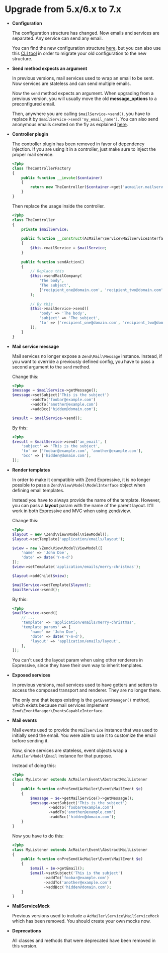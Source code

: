 # Upgrade from 5.x/6.x to 7.x

- **Configuration**

    The configuration structure has changed. Now emails and services are separated. Any service can send any email.

    You can find the new configuration structure [here](https://github.com/acelaya/ZF-AcMailer#configuration-options), but you can also use this [CLI tool](https://github.com/acelaya/zf-acmailer-tooling) in order to migrate your old configuration to the new structure.

- **Send method expects an argument**

    In previous versions, mail services used to wrap an email to be sent. Now services are stateless and can send multiple emails.

    Now the `send` method expects an argument. When upgrading from a previous version, you will usually move the old **message_options** to a preconfigured email.
    
    Then, anywhere you are calling `$mailService->send()`, you have to replace it by `$mailService->send('my_email_name')`. You can also send anonymous emails created on the fly as explained [here](https://github.com/acelaya/ZF-AcMailer#send-emails).

- **Controller plugin**

    The controller plugin has been removed in favor of dependency injection. If you are using it in a controller, just make sure to inject the proper mail service.
    
    ```php
    <?php
    class TheControllerFactory
    {
        public function __invoke($container)
        {
            return new TheController($container->get('acmailer.mailservice.company'));
        }
    }
    ```
    
    Then replace the usage inside the controller.
    
    ```php
    <?php
    class TheController
    {
        private $mailService;
        
        public function __construct(AcMailer\Service\MailServiceInterface $mailService)
        {
            $this->mailService = $mailService;
        }
        
        public function sendAction()
        {
            // Replace this
            $this->sendMailCompany(
                'The body',
                'The subject',
                ['recipient_one@domain.com', 'recipient_two@domain.com'],
            );
            
            // By this
            $this->mailService->send([
                'body' => 'The body',
                'subject' => 'The subject',
                'to' => ['recipient_one@domain.com', 'recipient_two@domain.com'],
            ]);
        }
    }
    ```

- **Mail service message**

    Mail services no longer expose a `Zend\Mail\Message` instance. Instead, if you want to override a previously defined config, you have to pass a second argument to the `send` method.
    
    Change this:
    
    ```php
    <?php
    $message = $mailService->getMessage();
    $message->setSubject('This is the subject')
            ->addTo('foobar@example.com')
            ->addTo('another@example.com')
            ->addBcc('hidden@domain.com');
    
    $result = $mailService->send();
    ```
    
    By this:
    
    ```php
    <?php    
    $result = $mailService->send('an_email', [
        'subject' => 'This is the subject',
        'to' => ['foobar@example.com', 'another@example.com'],
        'bcc' => ['hidden@domain.com'],
    ]);
    ```
- **Render templates**

    In order to make it compatible with Zend Expressive, it is no longer possible to pass a `Zend\View\Model\ModelInterface` object when defining email templates.
    
    Instead you have to always provide the name of the template. However, you can pass a **layout** param with the name of the parent layout. It'll work in both Expressive and MVC when using zend/view.
    
    Change this:
    
    ```php
    <?php
    $layout = new \Zend\View\Model\ViewModel();
    $layout->setTemplate('application/emails/layout');
    
    $view = new \Zend\View\Model\ViewModel([
        'name' => 'John Doe', 
        'date' => date('Y-m-d')
    ]);
    $view->setTemplate('application/emails/merry-christmas');
  
    $layout->addChild($view);
  
    $mailService->setTemplate($layout);
    $mailService->send();
    ```
    
    By this:
    
    ```php
    <?php
    $mailService->send([
        // ...
        'template' => 'application/emails/merry-christmas',
        'template_params' => [
            'name' => 'John Doe', 
            'date' => date('Y-m-d'),
            'layout' => 'application/emails/layout', 
        ],
    ]);
    ```
    
    You can't used the layout param when using other renderers in Expressive, since they have their own way to inherit templates.
    
- **Exposed services**

    In previous versions, mail services used to have getters and setters to access the composed transport and renderer. They are no longer there.
    
    The only one that keeps existing is the `getEventManager()` method, which exists because mail services implement `Zend\EventManager\EventsCapableInterface`.
    
- **Mail events**

    Mail events used to provide the `MailService` instance that was used to initially send the email. You were able to use it to customize the email before sending it.
    
    Now, since services are stateless, event objects wrap a `AcMailer\Model\Email` instance for that purpose.
    
    Instead of doing this:
    
    ```php
    <?php
    class MyListener extends AcMailer\Event\AbstractMailListener
    {
        public function onPreSend(AcMailer\Event\MailEvent $e)
        {
            $message = $e->getMailService()->getMessage();
            $message->setSubject('This is the subject')
                    ->addTo('foobar@example.com')
                    ->addTo('another@example.com')
                    ->addBcc('hidden@domain.com');
        }
    }
    ```
    
    Now you have to do this:
    
    ```php
    <?php
    class MyListener extends AcMailer\Event\AbstractMailListener
    {
        public function onPreSend(AcMailer\Event\MailEvent $e)
        {
            $email = $e->getEmail();
            $email->setSubject('This is the subject')
                  ->addTo('foobar@example.com')
                  ->addTo('another@example.com')
                  ->addBcc('hidden@domain.com');
        }
    }
    ```
    
- **MailServiceMock**

    Previous versions used to include a `AcMailer\Service\MailServiceMock` which has been removed. You should create your own mocks now.
    
- **Deprecations**

    All classes and methods that were deprecated have been removed in this version.
